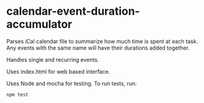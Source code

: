 # calendar-event-duration-accumulator
Parses iCal calendar file to summarize how much time is spent at each task. Any events with the same name will have their durations added together.

Handles single and recurring events.

Uses index.html for web based interface.

Uses Node and mocha for testing. To run tests, run:
````
npm test
````
